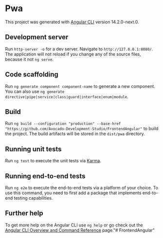 # Pwa

This project was generated with [Angular CLI](https://github.com/angular/angular-cli) version 14.2.0-next.0.

## Development server

Run `http-server -o` for a dev server. Navigate to `http://127.0.0.1:8080/`. The application will not reload if you change any of the source files, because it not `ng serve`.

## Code scaffolding

Run `ng generate component component-name` to generate a new component. You can also use `ng generate directive|pipe|service|class|guard|interface|enum|module`.

## Build

Run `ng build --configuration "production" --base-href "https://github.com/Avocado-Development-Studio/FrontendAngular"` to build the project. The build artifacts will be stored in the `dist/pwa` directory.

## Running unit tests

Run `ng test` to execute the unit tests via [Karma](https://karma-runner.github.io).

## Running end-to-end tests

Run `ng e2e` to execute the end-to-end tests via a platform of your choice. To use this command, you need to first add a package that implements end-to-end testing capabilities.

## Further help

To get more help on the Angular CLI use `ng help` or go check out the [Angular CLI Overview and Command Reference](https://angular.io/cli) page."# FrontendAngular" 
